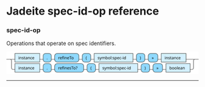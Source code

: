 <!---
  This markdown file was generated. Do not edit.
  -->

# Jadeite spec-id-op reference

### <a name="spec-id-op"></a>spec-id-op

Operations that operate on spec identifiers.

!["spec-id-op"](./halite-bnf-diagrams/spec-id-op-j.svg)

---
